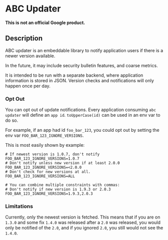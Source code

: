 # ABC Updater

**This is not an official Google product.**

## Description
ABC updater is an embeddable library to notify application users if there is
a newer version available.

In the future, it may include security bulletin features, and coarse metrics.

It is intended to be run with a separate backend, where application information
is stored in JSON. Version checks and notifications will only happen once per
day.

### Opt Out
You can opt out of update notifications. Every application consuming
`abc updater` will define an `app id`. `toUpperCase(id)` can be used in an
env var to do so.

For example, if an app had id `foo_bar_123`, you could opt out by setting the
env var `FOO_BAR_123_IGNORE_VERSIONS`.

This is most easily shown by example:

```shell
# If newest version is 1.0.7, don't notify
FOO_BAR_123_IGNORE_VERSIONS=1.0.7
# Don't notify unless new version if at least 2.0.0
FOO_BAR_123_IGNORE_VERSIONS=<2.0.0
# Don't check for new versions at all.
FOO_BAR_123_IGNORE_VERSIONS=ALL

# You can combine multiple constraints with commas:
# Don't notify if new version is 1.9.3 or 2.0.3 
FOO_BAR_123_IGNORE_VERSIONS=1.9.3,2.0.3
```

### Limitations
Currently, only the newest version is fetched. This means that if you are on
`1.3.0` and some fix `1.4.0` was released after a `2.0` was released, you would
only be notified of the `2.0`, and if you ignored `2.0`, you still would not 
see the `1.4.0`.
